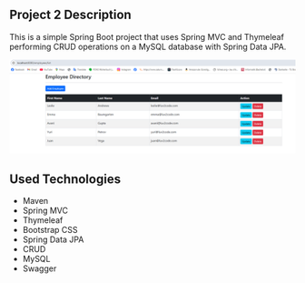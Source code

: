 ## Project 2 Description

This is a simple Spring Boot project that uses Spring MVC and Thymeleaf performing CRUD operations on a MySQL database with Spring Data JPA.

<img src="screenshot1.PNG"/>

## Used Technologies
- Maven
- Spring MVC
- Thymeleaf
- Bootstrap CSS
- Spring Data JPA
- CRUD
- MySQL
- Swagger